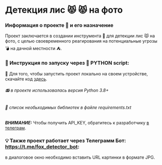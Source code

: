 # Детекция лис :pouting_cat: :pouting_cat: на фото

### Информация о проекте :bookmark: и его назначение
Проект заключается в создании инструмента :wrench: для детекции лис :pouting_cat: на фото, с целью своевременного реагирования на потенциальные угрозы  :bomb: на дачной местности :tent:.

### :blue_book: Инструкция по запуску через :floppy_disk: PYTHON script:
:checkered_flag: Для того, чтобы запустить проект локально на своем устройстве, скачайте код <a href=https://github.com/Alik90210/fox_detection/blob/main/fox_detect_v1.py>здесь</a>.
###### :radio:  в проекте использовалась версия Python 3.8+
###### :page_facing_up: список необьходимых библиотек в файле requirements.txt
***ВНИМАНИЕ:*** Чтобы получить API_KEY, обратитесь к разработчику <a href=https://t.me/N9021010>в телеграм</a>.

### :bulb: Также проект работает через Телеграмм Бот: https://t.me/fox_detector_bot:
в диалоговое окно необходимо вставить URL картинки в формате JPG.


